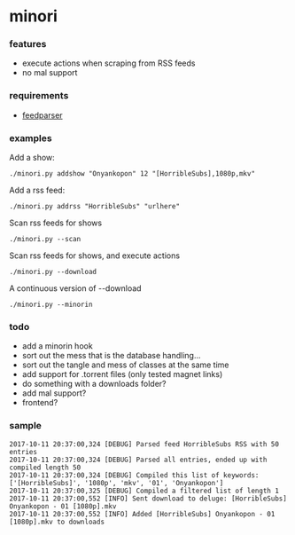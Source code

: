# minori

### features
* execute actions when scraping from RSS feeds
* no mal support

### requirements
* [feedparser](https://pypi.python.org/pypi/feedparser)

### examples
Add a show:

`./minori.py addshow "Onyankopon" 12 "[HorribleSubs],1080p,mkv"`

Add a rss feed:

`./minori.py addrss "HorribleSubs" "urlhere"`

Scan rss feeds for shows

`./minori.py --scan`

Scan rss feeds for shows, and execute actions

`./minori.py --download`

A continuous version of --download

`./minori.py --minorin`

### todo
* add a minorin hook
* sort out the mess that is the database handling...
* sort out the tangle and mess of classes at the same time
* add support for .torrent files (only tested magnet links)
* do something with a downloads folder?
* add mal support?
* frontend?

### sample
``` ./minori.py --download
2017-10-11 20:37:00,324 [DEBUG] Parsed feed HorribleSubs RSS with 50 entries
2017-10-11 20:37:00,324 [DEBUG] Parsed all entries, ended up with compiled length 50
2017-10-11 20:37:00,324 [DEBUG] Compiled this list of keywords: ['[HorribleSubs]', '1080p', 'mkv', '01', 'Onyankopon']
2017-10-11 20:37:00,325 [DEBUG] Compiled a filtered list of length 1
2017-10-11 20:37:00,552 [INFO] Sent download to deluge: [HorribleSubs] Onyankopon - 01 [1080p].mkv
2017-10-11 20:37:00,552 [INFO] Added [HorribleSubs] Onyankopon - 01 [1080p].mkv to downloads
```
